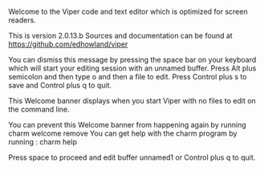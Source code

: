 Welcome to the Viper code and text editor which is optimized for screen readers.

This is version 2.0.13.b
Sources and documentation can be found at <https://github.com/edhowland/viper>

You can dismiss this message by pressing the space bar on your keyboard which will start
your editing session with an unnamed buffer.  Press Alt plus semicolon and
then type o and then a file to edit. Press Control plus s to save and 
Control plus q to quit.

This Welcome banner displays when you start Viper with no files to edit on
the command line.

You can prevent this Welcome banner from happening again by running
  charm welcome remove
You can get help with the charm program by running : charm help

Press space to proceed and edit buffer unnamed1 or Control plus q to quit.